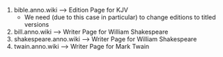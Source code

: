 1. bible.anno.wiki          -->     Edition Page for KJV
    - We need (due to this case in particular) to change editions to titled
      versions
2. bill.anno.wiki           -->     Writer Page for William Shakespeare
3. shakespeare.anno.wiki    -->     Writer Page for William Shakespeare
4. twain.anno.wiki          -->     Writer Page for Mark Twain
